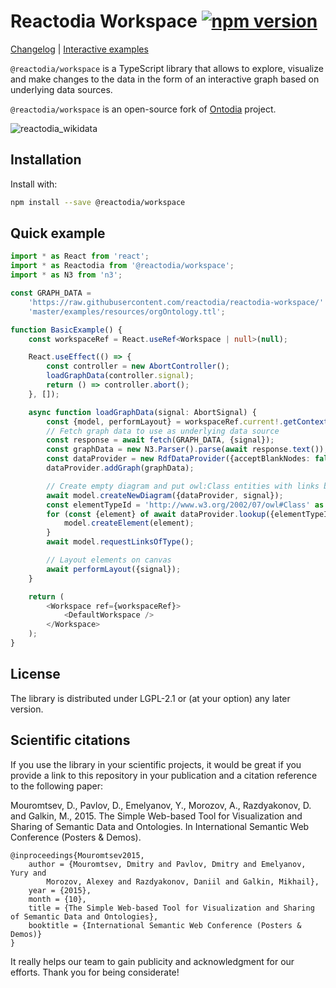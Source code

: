 # Reactodia Workspace [![npm version](https://badge.fury.io/js/@reactodia%2Fworkspace.svg)](https://badge.fury.io/js/@reactodia%2Fworkspace)

[Changelog](https://github.com/reactodia/reactodia-workspace/blob/master/CHANGELOG.md) | [Interactive examples](https://reactodia.github.io/workspace/rdf.html)

`@reactodia/workspace` is a TypeScript library that allows to explore, visualize and make changes to the data in the form of an interactive graph based on underlying data sources.

`@reactodia/workspace` is an open-source fork of [Ontodia](https://github.com/metaphacts/ontodia) project.

![reactodia_wikidata](https://github.com/reactodia/reactodia-workspace/assets/1636942/10818259-a78d-41f1-b0c9-867b2164d8bd)

## Installation

Install with:
```sh
npm install --save @reactodia/workspace
```

## Quick example

```ts
import * as React from 'react';
import * as Reactodia from '@reactodia/workspace';
import * as N3 from 'n3';

const GRAPH_DATA =
    'https://raw.githubusercontent.com/reactodia/reactodia-workspace/' +
    'master/examples/resources/orgOntology.ttl';

function BasicExample() {
    const workspaceRef = React.useRef<Workspace | null>(null);

    React.useEffect(() => {
        const controller = new AbortController();
        loadGraphData(controller.signal);
        return () => controller.abort();
    }, []);

    async function loadGraphData(signal: AbortSignal) {
        const {model, performLayout} = workspaceRef.current!.getContext();
        // Fetch graph data to use as underlying data source
        const response = await fetch(GRAPH_DATA, {signal});
        const graphData = new N3.Parser().parse(await response.text());
        const dataProvider = new RdfDataProvider({acceptBlankNodes: false});
        dataProvider.addGraph(graphData);

        // Create empty diagram and put owl:Class entities with links between them
        await model.createNewDiagram({dataProvider, signal});
        const elementTypeId = 'http://www.w3.org/2002/07/owl#Class' as ElementTypeIri;
        for (const {element} of await dataProvider.lookup({elementTypeId})) {
            model.createElement(element);
        }
        await model.requestLinksOfType();

        // Layout elements on canvas
        await performLayout({signal});
    }

    return (
        <Workspace ref={workspaceRef}>
            <DefaultWorkspace />
        </Workspace>
    );
}
```

## License

The library is distributed under LGPL-2.1 or (at your option) any later version.

## Scientific citations

If you use the library in your scientific projects, it would be great if you provide a link to this repository in your publication and a citation reference to the following paper:

Mouromtsev, D., Pavlov, D., Emelyanov, Y., Morozov, A., Razdyakonov, D. and Galkin, M., 2015. The Simple Web-based Tool for Visualization and Sharing of Semantic Data and Ontologies. In International Semantic Web Conference (Posters & Demos).

```
@inproceedings{Mouromtsev2015,
    author = {Mouromtsev, Dmitry and Pavlov, Dmitry and Emelyanov, Yury and
        Morozov, Alexey and Razdyakonov, Daniil and Galkin, Mikhail},
    year = {2015},
    month = {10},
    title = {The Simple Web-based Tool for Visualization and Sharing of Semantic Data and Ontologies},
    booktitle = {International Semantic Web Conference (Posters & Demos)}
}
```

It really helps our team to gain publicity and acknowledgment for our efforts.
Thank you for being considerate!
